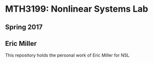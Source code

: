 # MTH3199: Nonlinear Systems Lab
## Spring 2017
## Eric Miller

This repository holds the personal work of Eric Miller for NSL
